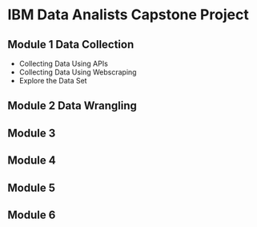 # IBM Data Analists Capstone Project

## Module 1 Data Collection

- Collecting Data Using APIs
- Collecting Data Using Webscraping
- Explore the Data Set

## Module 2 Data Wrangling

## Module 3

## Module 4

## Module 5

## Module 6
